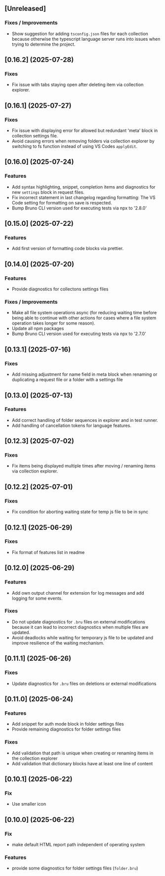 ## [Unreleased]

### Fixes / Improvements
- Show suggestion for adding `tsconfig.json` files for each collection because otherwise the typescript language server runs into issues when trying to determine the project.

## [0.16.2] (2025-07-28)

### Fixes

- Fix issue with tabs staying open after deleting item via collection explorer.

## [0.16.1] (2025-07-27)

### Fixes
- Fix issue with displaying error for allowed but redundant 'meta' block in collection settings file.
- Avoid causing errors when removing folders via collection explorer by switching to fs function instead of using VS Codes `applyEdit`.

## [0.16.0] (2025-07-24)

### Features
- Add syntax highlighting, snippet, completion items and diagnostics for new `settings` block in request files.
- Fix incorrect statement in last changelog regarding formatting: The VS Code setting for formatting on save is respected.
- Bump Bruno CLI version used for executing tests via npx to '2.8.0'

## [0.15.0] (2025-07-22)

### Features
- Add first version of formatting code blocks via prettier.

## [0.14.0] (2025-07-20)

### Features
- Provide diagnostics for collectons settings files

### Fixes / Improvements
- Make all file system operations async (for reducing waiting time before being able to continue with other actions for cases where a file system operation takes longer for some reason).
- Update all npm packages
- Bump Bruno CLI version used for executing tests via npx to '2.7.0'

## [0.13.1] (2025-07-16)

### Fixes
- Add missing adjustment for name field in meta block when renaming or duplicating a request file or a folder with a settings file

## [0.13.0] (2025-07-13)

### Features
- Add correct handling of folder sequences in explorer and in test runner.
- Add handling of cancellation tokens for language features.

## [0.12.3] (2025-07-02)

### Fixes
- Fix items being displayed multiple times after moving / renaming items via collection explorer.

## [0.12.2] (2025-07-01)

### Fixes
- Fix condition for aborting waiting state for temp js file to be in sync

## [0.12.1] (2025-06-29)

### Fixes
- Fix format of features list in readme

## [0.12.0] (2025-06-29)

### Features
- Add own output channel for extension for log messages and add logging for some events.

### Fixes
- Do not update diagnostics for `.bru` files on external modifications because it can lead to incorrect diagnostics when multiple files are updated.
- Avoid deadlocks while waiting for temporary js file to be updated and improve resilience of the waiting mechanism.

## [0.11.1] (2025-06-26)

### Fixes
- Update diagnostics for `.bru` files on deletions or external modifications 

## [0.11.0] (2025-06-24)

### Features
- Add snippet for auth mode block in folder settings files
- Provide remaining diagnostics for folder settings files

### Fixes
- Add validation that path is unique when creating or renaming items in the collection explorer
- Add validation that dictionary blocks have at least one line of content

## [0.10.1] (2025-06-22)

### Fix
- Use smaller icon

## [0.10.0] (2025-06-22)

### Fix
- make default HTML report path independent of operating system

### Features
- provide some diagnostics for folder settings files (`folder.bru`)